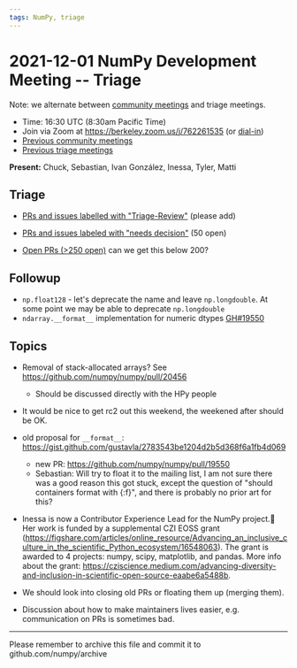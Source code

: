 ```yaml
---
tags: NumPy, triage
---
```


# 2021-12-01 NumPy Development Meeting -- Triage

Note: we alternate between [community meetings](https://hackmd.io/76o-IxCjQX2mOXO_wwkcpg) and triage meetings.

- Time: 16:30 UTC (8:30am Pacific Time)
- Join via Zoom at https://berkeley.zoom.us/j/762261535 (or [dial-in](https://berkeley.zoom.us/u/aC3ENhycM))
- [Previous community meetings](https://github.com/numpy/archive/tree/master/status_meetings)
- [Previous triage meetings](https://github.com/numpy/archive/tree/master/triage_meetings)


**Present:** Chuck, Sebastian, Ivan González, Inessa, Tyler, Matti


## Triage

* [PRs and issues labelled with "Triage-Review"](https://github.com/numpy/numpy/labels/Triage-review) (please add)

* [PRs and issues labeled with "needs decision"](https://github.com/numpy/numpy/labels/54%20-%20Needs%20decision) (50 open)

* [Open PRs (>250 open)](https://github.com/numpy/numpy/pulls) can we get this below 200?


## Followup

- `np.float128` - let's deprecate the name and leave `np.longdouble`. At some point we may be able to deprecate `np.longdouble`
- `ndarray.__format__` implementation for numeric dtypes [GH#19550](https://github.com/numpy/numpy/pull/19550)

## Topics

* Removal of stack-allocated arrays? See https://github.com/numpy/numpy/pull/20456
  - Should be discussed directly with the HPy people

* It would be nice to get rc2 out this weekend, the weekened after should be OK.

* old proposal for `__format__`: https://gist.github.com/gustavla/2783543be1204d2b5d368f6a1fb4d069
  * new PR: https://github.com/numpy/numpy/pull/19550
  * Sebastian: Will try to float it to the mailing list, I am not sure there was a good reason this got stuck, except the question of "should containers format with {:f}", and there is probably no prior art for this? 

- Inessa is now a Contributor Experience Lead for the NumPy project.:tada: Her work is funded by a supplemental CZI EOSS grant (https://figshare.com/articles/online_resource/Advancing_an_inclusive_culture_in_the_scientific_Python_ecosystem/16548063). The grant is awarded to 4 projects: numpy, scipy, matplotlib, and pandas. 
More info about the grant: https://cziscience.medium.com/advancing-diversity-and-inclusion-in-scientific-open-source-eaabe6a5488b.

- We should look into closing old PRs or floating them up (merging them).

- Discussion about how to make maintainers lives easier, e.g. communication on PRs is sometimes bad.



---

Please remember to archive this file and commit it to github.com/numpy/archive
